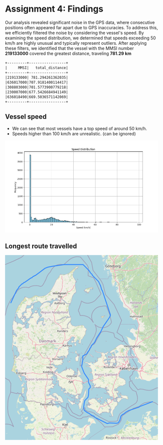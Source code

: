 # Assignment 4: Findings

Our analysis revealed significant noise in the GPS data,
where consecutive positions often appeared far apart due to GPS inaccuracies.
To address this, we efficiently filtered the noise by considering the vessel's speed.
By examining the speed distribution,
we determined that speeds exceeding 50 km/h are highly unusual and typically represent outliers.
After applying these filters,
we identified that the vessel with the MMSI number **219133000** covered the greatest distance, traveling **781.29 km**

```
+---------+-----------------+                                                   
|     MMSI|   total_distance|
+---------+-----------------+
|219133000| 781.294261362035|
|636017000|707.9181400114417|
|308803000|701.5773900779218|
|230007000|677.5426684941149|
|636018490|669.5036571142069|
+---------+-----------------+
```

## Vessel speed

* We can see that most vessels have a top speed of around 50 km/h.
* Speeds higher than 100 km/h are unrealistic. (can be ignored)

![Diagram](data/speed-distribution.png)

## Longest route travelled

![Diagram](data/longest-route.png)
